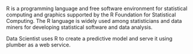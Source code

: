 R is a programming language and free software environment for statistical computing and graphics supported by the R Foundation for Statistical Computing. 
The R language is widely used among statisticians and data miners for developing statistical software and data analysis.

Data Scientist uses R to create a predictive model and serve it using plumber as a web service.

